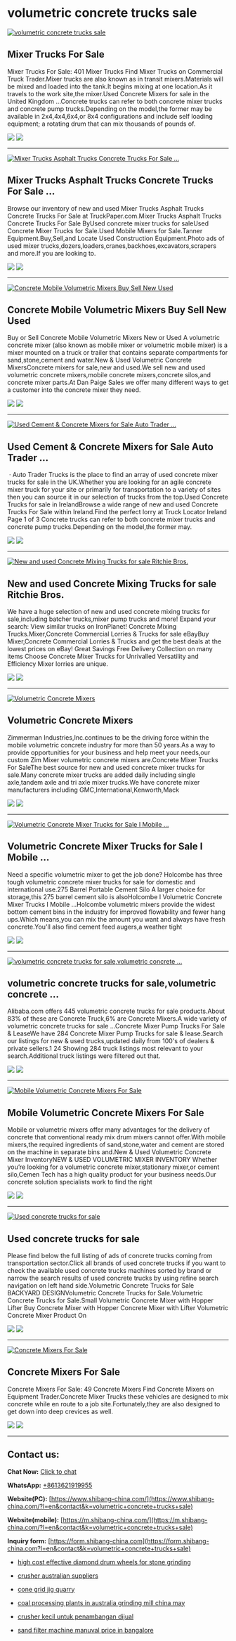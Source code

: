 # volumetric concrete trucks sale

<a href="https://swt.shibang-china.com/?l=en&img&k=volumetric+concrete+trucks+sale" target="_blank">![volumetric concrete trucks sale](http://static.shibang-china.com/all-800x300/466.jpg)</a>

## Mixer Trucks For Sale
Mixer Trucks For Sale: 401 Mixer Trucks Find Mixer Trucks on Commercial Truck Trader.Mixer trucks are also known as in transit mixers.Materials will be mixed and loaded into the tank.It begins mixing at one location.As it travels to the work site,the mixer.Used Concrete Mixers for sale in the United Kingdom …Concrete trucks can refer to both concrete mixer trucks and concrete pump trucks.Depending on the model,the former may be available in 2x4,4x4,6x4,or 8x4 configurations and include self loading equipment; a rotating drum that can mix thousands of pounds of.


<a href="https://whatsapp.shibangsoft.com/WhatsApp.php" target="_blank" title="WhatsApp">![](http://static.shibang-china.com/icon/whatsapp.png)</a> <a href="https://swt.shibang-china.com/?l=en&icon&k=volumetric+concrete+trucks+sale" target="_blank">![](http://static.shibang-china.com/icon/chat-en.png)</a>

---

<a href="https://swt.shibang-china.com/?l=en&img&k=volumetric+concrete+trucks+sale" target="_blank">![Mixer Trucks Asphalt Trucks Concrete Trucks For Sale …](http://static.shibang-china.com/all-800x300/1279.jpg)</a>

## Mixer Trucks Asphalt Trucks Concrete Trucks For Sale …
Browse our inventory of new and used Mixer Trucks Asphalt Trucks Concrete Trucks For Sale at TruckPaper.com.Mixer Trucks Asphalt Trucks Concrete Trucks For Sale ByUsed concrete mixer trucks for saleUsed Concrete Mixer Trucks for Sale.Used Mobile Mixers for Sale.Tanner Equipment.Buy,Sell,and Locate Used Construction Equipment.Photo ads of used mixer trucks,dozers,loaders,cranes,backhoes,excavators,scrapers and more.If you are looking to.


<a href="https://whatsapp.shibangsoft.com/WhatsApp.php" target="_blank" title="WhatsApp">![](http://static.shibang-china.com/icon/whatsapp.png)</a> <a href="https://swt.shibang-china.com/?l=en&icon&k=volumetric+concrete+trucks+sale" target="_blank">![](http://static.shibang-china.com/icon/chat-en.png)</a>

---

<a href="https://swt.shibang-china.com/?l=en&img&k=volumetric+concrete+trucks+sale" target="_blank">![Concrete Mobile Volumetric Mixers Buy Sell New Used](http://static.shibang-china.com/all-800x300/287.jpg)</a>

## Concrete Mobile Volumetric Mixers Buy Sell New Used
Buy or Sell Concrete Mobile Volumetric Mixers New or Used A volumetric concrete mixer (also known as mobile mixer or volumetric mobile mixer) is a mixer mounted on a truck or trailer that contains separate compartments for sand,stone,cement and water.New &amp; Used Volumetric Concrete MixersConcrete mixers for sale,new and used.We sell new and used volumetric concrete mixers,mobile concrete mixers,concrete silos,and concrete mixer parts.At Dan Paige Sales we offer many different ways to get a customer into the concrete mixer they need.


<a href="https://whatsapp.shibangsoft.com/WhatsApp.php" target="_blank" title="WhatsApp">![](http://static.shibang-china.com/icon/whatsapp.png)</a> <a href="https://swt.shibang-china.com/?l=en&icon&k=volumetric+concrete+trucks+sale" target="_blank">![](http://static.shibang-china.com/icon/chat-en.png)</a>

---

<a href="https://swt.shibang-china.com/?l=en&img&k=volumetric+concrete+trucks+sale" target="_blank">![Used Cement &amp; Concrete Mixers for Sale Auto Trader …](http://static.shibang-china.com/all-800x300/229.jpg)</a>

## Used Cement &amp; Concrete Mixers for Sale Auto Trader …
&nbsp;&#0183;&#32;Auto Trader Trucks is the place to find an array of used concrete mixer trucks for sale in the UK.Whether you are looking for an agile concrete mixer truck for your site or primarily for transportation to a variety of sites then you can source it in our selection of trucks from the top.Used Concrete Trucks for sale in IrelandBrowse a wide range of new and used Concrete Trucks For Sale within Ireland.Find the perfect lorry at Truck Locator Ireland Page 1 of 3 Concrete trucks can refer to both concrete mixer trucks and concrete pump trucks.Depending on the model,the former may.


<a href="https://whatsapp.shibangsoft.com/WhatsApp.php" target="_blank" title="WhatsApp">![](http://static.shibang-china.com/icon/whatsapp.png)</a> <a href="https://swt.shibang-china.com/?l=en&icon&k=volumetric+concrete+trucks+sale" target="_blank">![](http://static.shibang-china.com/icon/chat-en.png)</a>

---

<a href="https://swt.shibang-china.com/?l=en&img&k=volumetric+concrete+trucks+sale" target="_blank">![New and used Concrete Mixing Trucks for sale Ritchie Bros.](http://static.shibang-china.com/all-800x300/628.jpg)</a>

## New and used Concrete Mixing Trucks for sale Ritchie Bros.
We have a huge selection of new and used concrete mixing trucks for sale,including batcher trucks,mixer pump trucks and more! Expand your search: View similar trucks on IronPlanet! Concrete Mixing Trucks.Mixer,Concrete Commercial Lorries &amp; Trucks for sale eBayBuy Mixer,Concrete Commercial Lorries &amp; Trucks and get the best deals at the lowest prices on eBay! Great Savings Free Delivery Collection on many items Choose Concrete Mixer Trucks for Unrivalled Versatility and Efficiency Mixer lorries are unique.


<a href="https://whatsapp.shibangsoft.com/WhatsApp.php" target="_blank" title="WhatsApp">![](http://static.shibang-china.com/icon/whatsapp.png)</a> <a href="https://swt.shibang-china.com/?l=en&icon&k=volumetric+concrete+trucks+sale" target="_blank">![](http://static.shibang-china.com/icon/chat-en.png)</a>

---

<a href="https://swt.shibang-china.com/?l=en&img&k=volumetric+concrete+trucks+sale" target="_blank">![Volumetric Concrete Mixers](http://static.shibang-china.com/all-800x300/163.jpg)</a>

## Volumetric Concrete Mixers
Zimmerman Industries,Inc.continues to be the driving force within the mobile volumetric concrete industry for more than 50 years.As a way to provide opportunities for your business and help meet your needs,our custom Zim Mixer volumetric concrete mixers are.Concrete Mixer Trucks For SaleThe best source for new and used concrete mixer trucks for sale.Many concrete mixer trucks are added daily including single axle,tandem axle and tri axle mixer trucks.We have concrete mixer manufacturers including GMC,International,Kenworth,Mack


<a href="https://whatsapp.shibangsoft.com/WhatsApp.php" target="_blank" title="WhatsApp">![](http://static.shibang-china.com/icon/whatsapp.png)</a> <a href="https://swt.shibang-china.com/?l=en&icon&k=volumetric+concrete+trucks+sale" target="_blank">![](http://static.shibang-china.com/icon/chat-en.png)</a>

---

<a href="https://swt.shibang-china.com/?l=en&img&k=volumetric+concrete+trucks+sale" target="_blank">![Volumetric Concrete Mixer Trucks for Sale I Mobile …](http://static.shibang-china.com/all-800x300/1312.jpg)</a>

## Volumetric Concrete Mixer Trucks for Sale I Mobile …
Need a specific volumetric mixer to get the job done? Holcombe has three tough volumetric concrete mixer trucks for sale for domestic and international use.275 Barrel Portable Cement Silo A larger choice for storage,this 275 barrel cement silo is alsoHolcombe I Volumetric Concrete Mixer Trucks I Mobile …Holcombe volumetric mixers provide the widest bottom cement bins in the industry for improved flowability and fewer hang ups.Which means,you can mix the amount you want and always have fresh concrete.You'll also find cement feed augers,a weather tight


<a href="https://whatsapp.shibangsoft.com/WhatsApp.php" target="_blank" title="WhatsApp">![](http://static.shibang-china.com/icon/whatsapp.png)</a> <a href="https://swt.shibang-china.com/?l=en&icon&k=volumetric+concrete+trucks+sale" target="_blank">![](http://static.shibang-china.com/icon/chat-en.png)</a>

---

<a href="https://swt.shibang-china.com/?l=en&img&k=volumetric+concrete+trucks+sale" target="_blank">![volumetric concrete trucks for sale,volumetric concrete …](http://static.shibang-china.com/all-800x300/1153.jpg)</a>

## volumetric concrete trucks for sale,volumetric concrete …
Alibaba.com offers 445 volumetric concrete trucks for sale products.About 83% of these are Concrete Truck,6% are Concrete Mixers.A wide variety of volumetric concrete trucks for sale …Concrete Mixer Pump Trucks For Sale &amp; LeaseWe have 284 Concrete Mixer Pump Trucks for sale &amp; lease.Search our listings for new &amp; used trucks,updated daily from 100's of dealers &amp; private sellers.1 24 Showing 284 truck listings most relevant to your search.Additional truck listings were filtered out that.


<a href="https://whatsapp.shibangsoft.com/WhatsApp.php" target="_blank" title="WhatsApp">![](http://static.shibang-china.com/icon/whatsapp.png)</a> <a href="https://swt.shibang-china.com/?l=en&icon&k=volumetric+concrete+trucks+sale" target="_blank">![](http://static.shibang-china.com/icon/chat-en.png)</a>

---

<a href="https://swt.shibang-china.com/?l=en&img&k=volumetric+concrete+trucks+sale" target="_blank">![Mobile Volumetric Concrete Mixers For Sale](http://static.shibang-china.com/all-800x300/816.jpg)</a>

## Mobile Volumetric Concrete Mixers For Sale
Mobile or volumetric mixers offer many advantages for the delivery of concrete that conventional ready mix drum mixers cannot offer.With mobile mixers,the required ingredients of sand,stone,water and cement are stored on the machine in separate bins and.New &amp; Used Volumetric Concrete Mixer InventoryNEW &amp; USED VOLUMETRIC MIXER INVENTORY Whether you’re looking for a volumetric concrete mixer,stationary mixer,or cement silo,Cemen Tech has a high quality product for your business needs.Our concrete solution specialists work to find the right


<a href="https://whatsapp.shibangsoft.com/WhatsApp.php" target="_blank" title="WhatsApp">![](http://static.shibang-china.com/icon/whatsapp.png)</a> <a href="https://swt.shibang-china.com/?l=en&icon&k=volumetric+concrete+trucks+sale" target="_blank">![](http://static.shibang-china.com/icon/chat-en.png)</a>

---

<a href="https://swt.shibang-china.com/?l=en&img&k=volumetric+concrete+trucks+sale" target="_blank">![Used concrete trucks for sale](http://static.shibang-china.com/all-800x300/1455.jpg)</a>

## Used concrete trucks for sale
Please find below the full listing of ads of concrete trucks coming from transportation sector.Click all brands of used concrete trucks if you want to check the available used concrete trucks machines sorted by brand or narrow the search results of used concrete trucks by using refine search navigation on left hand side.Volumetric Concrete Trucks for Sale BACKYARD DESIGNVolumetric Concrete Trucks for Sale.Volumetric Concrete Trucks for Sale.Small Volumetric Concrete Mixer with Hopper Lifter Buy Concrete Mixer with Hopper Concrete Mixer with Lifter Volumetric Concrete Mixer Product On


<a href="https://whatsapp.shibangsoft.com/WhatsApp.php" target="_blank" title="WhatsApp">![](http://static.shibang-china.com/icon/whatsapp.png)</a> <a href="https://swt.shibang-china.com/?l=en&icon&k=volumetric+concrete+trucks+sale" target="_blank">![](http://static.shibang-china.com/icon/chat-en.png)</a>

---

<a href="https://swt.shibang-china.com/?l=en&img&k=volumetric+concrete+trucks+sale" target="_blank">![Concrete Mixers For Sale](http://static.shibang-china.com/all-800x300/952.jpg)</a>

## Concrete Mixers For Sale
Concrete Mixers For Sale: 49 Concrete Mixers Find Concrete Mixers on Equipment Trader.Concrete Mixer Trucks these vehicles are designed to mix concrete while en route to a job site.Fortunately,they are also designed to get down into deep crevices as well.

<a href="https://whatsapp.shibangsoft.com/WhatsApp.php" target="_blank" title="WhatsApp">![](http://static.shibang-china.com/icon/whatsapp.png)</a> <a href="https://swt.shibang-china.com/?l=en&icon&k=volumetric+concrete+trucks+sale" target="_blank">![](http://static.shibang-china.com/icon/chat-en.png)</a>

---
## Contact us:

**Chat Now:** [Click to chat](https://swt.shibang-china.com?l=en&contact&k=volumetric+concrete+trucks+sale)

**WhatsApp:**  [+8613621919955](https://whatsapp.shibangsoft.com/WhatsApp.php)

**Website(PC):** [https://www.shibang-china.com/](https://www.shibang-china.com/?l=en&contact&k=volumetric+concrete+trucks+sale)

**Website(mobile):** [https://m.shibang-china.com/](https://m.shibang-china.com/?l=en&contact&k=volumetric+concrete+trucks+sale)

**Inquiry form:** [https://form.shibang-china.com](https://form.shibang-china.com?l=en&contact&k=volumetric+concrete+trucks+sale)

* [high cost effective diamond drum wheels for stone grinding](../138/high%20cost%20effective%20diamond%20drum%20wheels%20for%20stone%20grinding.md)

* [crusher australian suppliers](../138/crusher%20australian%20suppliers.md)

* [cone grid jig quarry](../135/cone%20grid%20jig%20quarry.md)

* [coal processing plants in australia grinding mill china may](../137/coal%20processing%20plants%20in%20australia%20grinding%20mill%20china%20may.md)

* [crusher kecil untuk penambangan dijual](../139/crusher%20kecil%20untuk%20penambangan%20dijual.md)

* [sand filter machine manuval price in bangalore](../137/sand%20filter%20machine%20manuval%20price%20in%20bangalore.md)